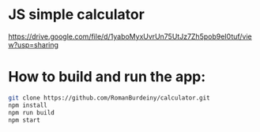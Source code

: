 # JS simple  calculator
https://drive.google.com/file/d/1yaboMyxUvrUn75UtJz7Zh5pob9eI0tuf/view?usp=sharing
# How to build and run the app:
``` bash
git clone https://github.com/RomanBurdeiny/calculator.git
npm install
npm run build
npm start
```